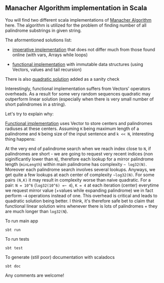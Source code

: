 ## Manacher Algorithm implementation in Scala


You will find two different scala implementations of [Manacher Algorithm](https://en.wikipedia.org/wiki/Longest_palindromic_substring#Manacher.27s_algorithm) here. The algorithm is utilized for the problem of finding number of all palindrome substrings in given string.


The aformentioned solutions list:

- [imperative implementation](https://github.com/int8/Manacher-Algorithm-in-Scala/blob/master/src/main/scala/solvers/ImperativeLinear.scala) that does not differ much from those found online (with vars, Arrays while loops)

- [functional implementation](https://github.com/int8/Manacher-Algorithm-in-Scala/blob/master/src/main/scala/solvers/FunctionalLinearImmutable.scala) with immutable data structures (using Vectors, values and tail recursion)


There is also [quadratic solution](https://github.com/int8/Manacher-Algorithm-in-Scala/blob/master/src/main/scala/solvers/Quadratic.scala) added as a sanity check  



Interestingly, functional implementation suffers from Vectors' operators overheads. As a result for some very random sequences quadratic may outperform linear solution (especially when there is very small number of short palindromes in a string).

Let's try to explain why:

[Functional implementation](https://github.com/int8/Manacher-Algorithm-in-Scala/blob/master/src/main/scala/solvers/FunctionalLinearImmutable.scala) uses Vector to store centers and palindromes radiuses at these centers. Assuming ```K``` being maximum length of a palindrome and ```N``` being size of the input sentence and ```k << N```, interesting thing happens:

At the very end of palindrome search when we reach index close to ```N```, if palindromes are short - we are going to request very recent indices (non siginificantly lower than ```N```), therefore each lookup for a mirror palindrome length (```minLength```) within main palindrome has complexity ```~ log32(N)```. Moreover each palindrome search involves several lookups. Anyways, we get quite a few lookups at each center of complexity ```~log32(N)```. For some pairs ```(N,K)``` it may result in complexity worse than naive quadratic. For a pair: ```N = 10^6``` (```log32(10^6) =~ 4```), ```K = 4``` at each iteration (center) everytime we request mirror value (+values while expanding palindrome) we in fact perform ```~4``` operations instead of one. This overhead is critical and leads to quadratic solution being better. I think, it's therefore safe bet to claim that functional linear solution wins whenever there is lots of palindromes + they are much longer than ```log32(N```).



To run main app
```
sbt run
```

To run tests
```
sbt test
```


To generate (still poor) documentation with scaladocs
```
sbt doc
```



Any comments are welcome!
